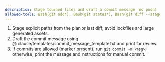 ```yaml
---
description: Stage touched files and draft a commit message (no push)
allowed-tools: Bash(git add*), Bash(git status*), Bash(git diff --staged*), Bash(git commit -m*), Edit
---
```

1) Stage explicit paths from the plan or last diff; avoid lockfiles and large generated assets.
2) Draft the commit message using @.claude/templates/commit_message_template.txt and print for review.
3) If commits are allowed (marker present), run `git commit -m <msg>`; otherwise, print the message and instructions for manual commit.

